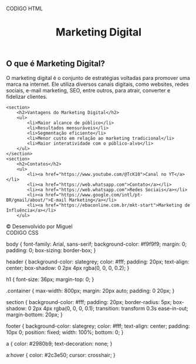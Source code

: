 CODIGO HTML

<!DOCTYPE html>
<html lang="pt-BR">
<head>
    <meta charset="UTF-8">
    <meta name="viewport" content="width=device-width, initial-scale=1.0">
    <title>Marketing Digital</title>
   <link rel="stylesheet" href="index.css">
</head>
<body>

<header>
    <h1>Marketing Digital</h1>
</header>

<div class="container">
    <section>
        <h2>O que é Marketing Digital?</h2>
        <p>O marketing digital é o conjunto de estratégias voltadas para promover uma marca na internet. Ele utiliza diversos canais digitais, como websites, redes sociais, e-mail marketing, SEO, entre outros, para atrair, converter e fidelizar clientes.</p>
    </section>

    

    <section>
        <h2>Vantagens do Marketing Digital</h2>
        <ul>
            <li>Maior alcance de público</li>
            <li>Resultados mensuráveis</li>
            <li>Segmentação eficiente</li>
            <li>Menor custo em relação ao marketing tradicional</li>
            <li>Maior interatividade com o público-alvo</li>
        </ul>
    </section>
    <section>
        <h2>Contatos</h2>
        <ul>
            <li><a href="https://www.youtube.com/@TcK10">Canal no YT</a></li>
            <li><a href="https://web.whatsapp.com">Contato</a></li>
            <li><a href="https://web.whatsapp.com">Redes Sociais</a></li>
            <li><a href="https://www.google.com/intl/pt-BR/gmail/about/">E-mail Marketing</a></li>
            <li><a href="https://ebaconline.com.br/mkt-start">Marketing de Influência</a></li>
        </ul>
</div>

<footer>
    &copy; Desenvolvido por Miguel
</footer>

</body>
</html

CODIGO CSS

body {
    font-family: Arial, sans-serif;
    background-color: #f9f9f9;
    margin: 0;
    padding: 0;
    box-sizing: border-box;
}

header {
    background-color: slategrey;
    color: #fff;
    padding: 20px;
    text-align: center;
    box-shadow: 0 2px 4px rgba(0, 0, 0, 0.2);
}

h1 {
    font-size: 36px;
    margin-top: 0;
}

.container {
    max-width: 800px;
    margin: 20px auto;
    padding: 0 20px;
}

section {
    background-color: #fff;
    padding: 20px;
    border-radius: 5px;
    box-shadow: 0 2px 4px rgba(0, 0, 0, 0.1);
    transition: transform 0.3s ease-in-out;
    margin-bottom: 20px;
}


footer {
    background-color: slategrey;
    color: #fff;
    text-align: center;
    padding: 10px 0;
    position: fixed;
    width: 100%;
    bottom: 0;
}

a {
    color: #2980b9;
    text-decoration: none;
}

a:hover {
    color: #2c3e50;
    cursor: crosshair;
}
